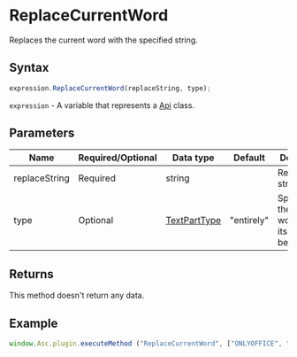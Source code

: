 # ReplaceCurrentWord

Replaces the current word with the specified string.

## Syntax

```javascript
expression.ReplaceCurrentWord(replaceString, type);
```

`expression` - A variable that represents a [Api](../Api.md) class.

## Parameters

| **Name** | **Required/Optional** | **Data type** | **Default** | **Description** |
| ------------- | ------------- | ------------- | ------------- | ------------- |
| replaceString | Required | string |  | Replacement string. |
| type | Optional | [TextPartType](../../Enumeration/TextPartType.md) | "entirely" | Specifies if the whole word or only its part will be replaced. |

## Returns

This method doesn't return any data.

## Example

```javascript
window.Asc.plugin.executeMethod ("ReplaceCurrentWord", ["ONLYOFFICE", "entirely"]);
```

